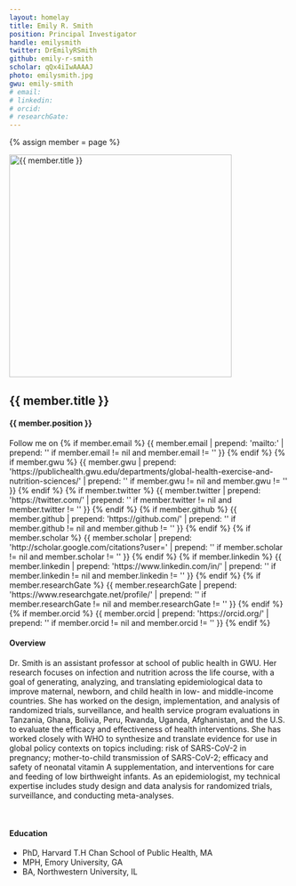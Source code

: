 ```yaml
---
layout: homelay
title: Emily R. Smith
position: Principal Investigator
handle: emilysmith
twitter: DrEmilyRSmith
github: emily-r-smith
scholar: qQx4iIwAAAAJ
photo: emilysmith.jpg
gwu: emily-smith
# email: 
# linkedin:
# orcid:
# researchGate: 
---
```

{% assign member = page %}

<div class="container-fluid our-team">
<section class="container">
<div class="col-lg-3 col-mg-3 col-sm-12 col-xs-12 col-lg-offset-1">
<div class="profile-img">
<img src="{{ site.url }}{{ site.baseurl }}/images/teampic/{{ member.photo }}" width="400" height="400" alt="{{ member.title }}">
</div>				
</div>
<div class="col-lg-7 col-mg-7 col-sm-12 col-xs-12 col-lg-offset-1">
<div class="profile-info">
<h1>{{ member.title }}</h1>
<h4>{{ member.position }}</h4>
<div class="bx social-icons">
<span class="w-txt">Follow me on</span>
{% if member.email %}
{{ member.email | prepend: 'mailto:' | prepend: '<a href="' | append: '"><i class="fa fa-envelope" aria-hidden="true"></i></a>' if member.email != nil and member.email != '' }}
{% endif %}
{% if member.gwu %}
{{ member.gwu | prepend: 'https://publichealth.gwu.edu/departments/global-health-exercise-and-nutrition-sciences/' | prepend: '<a href="' | append: '"><i class="fa fa-university" aria-hidden="true"></i></a>' if member.gwu != nil and member.gwu != '' }}
{% endif %}
{% if member.twitter %}
{{ member.twitter | prepend: 'https://twitter.com/' | prepend: '<a href="' | append: '"><i class="fa fa-twitter-square" aria-hidden="true"></i></a>' if member.twitter != nil and member.twitter != '' }}
{% endif %}
{% if member.github %}
{{ member.github | prepend: 'https://github.com/' | prepend: '<a href="' | append: '"><i class="fa fa-github-square" aria-hidden="true"></i></a>' if member.github != nil and member.github != '' }}
{% endif %}
{% if member.scholar %}
{{ member.scholar | prepend: 'http://scholar.google.com/citations?user=' | prepend: '<a href="' | append: '"><i class="ai ai-google-scholar-square ai-1x" aria-hidden="true"></i></a>' if member.scholar != nil and member.scholar != '' }}
{% endif %}
{% if member.linkedin %}
{{ member.linkedin | prepend: 'https://www.linkedin.com/in/' | prepend: '<a href="' | append: '"><i class="fa fa-linkedin" aria-hidden="true"></i></a>' if member.linkedin != nil and member.linkedin != '' }}
{% endif %}
{% if member.researchGate %}
{{ member.researchGate | prepend: 'https://www.researchgate.net/profile/' | prepend: '<a href="' | append: '"><i class="fa fa-graduation-cap" aria-hidden="true"></i></a>' if member.researchGate != nil and member.researchGate != '' }}
{% endif %}
{% if member.orcid %}
{{ member.orcid | prepend: 'https://orcid.org/' | prepend: '<a href="' | append: '"><i class="fab fa-orcid" aria-hidden="true"></i></a>' if member.orcid != nil and member.orcid != '' }}
{% endif %}
</div>

</div>
</div>
</section>
</div>	


<section class="container">
<div class="col-lg-8 col-md-8 col-sm-12 col-xs-12 col-lg-2-offset col-md-offset-2">
<h4>Overview</h4>
<p>Dr. Smith is an assistant professor at school of public health in GWU. Her research focuses on infection and nutrition across the life course, with a goal of generating, analyzing, and translating epidemiological data to improve maternal, newborn, and child health in low- and middle-income countries. She has worked on the design, implementation, and analysis of randomized trials, surveillance, and health service program evaluations in Tanzania, Ghana, Bolivia, Peru, Rwanda, Uganda, Afghanistan, and the U.S. to evaluate the efficacy and effectiveness of health interventions. She has worked closely with WHO to synthesize and translate evidence for use in global policy contexts on topics including: risk of SARS-CoV-2 in pregnancy; mother-to-child transmission of SARS-CoV-2; efficacy and safety of neonatal vitamin A supplementation, and interventions for care and feeding of low birthweight infants. As an epidemiologist, my technical expertise includes study design and data analysis for randomized trials, surveillance, and conducting meta-analyses.</p>
<div class="bx space4">&nbsp;
</div>
<h4>Education</h4>
<ul>
<li>PhD, Harvard T.H Chan School of Public Health, MA</li>
<li>MPH, Emory University, GA</li>
<li>BA, Northwestern University, IL</li>
</ul>
</div>
</section>
